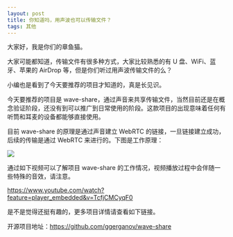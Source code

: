 ```yaml
---
layout: post
title: 你知道吗，用声波也可以传输文件？
tags: 其他
---
```


大家好，我是你们的章鱼猫。

大家可能都知道，传输文件有很多种方式，大家比较熟悉的有 U 盘、WiFi、蓝牙、苹果的 AirDrop 等，但是你们听过用声波传输文件的么？

小编也是看到了今天要推荐的项目才知道的，真是长见识。

今天要推荐的项目是 wave-share，通过声音来共享传输文件，当然目前还是在概念验证阶段，还没有到可以推广到日常使用的阶段。这款项目的出现意味着任何有听筒和耳麦的设备都能够直接使用。

目前 wave-share 的原理是通过声音建立 WebRTC 的链接，一旦链接建立成功，后续的传输是通过 WebRTC 来进行的。下图是工作原理：

![](https://7465-test-3c9b5e-books-1301492295.tcb.qcloud.la/images/compress_wave-share-scheme2.png)

通过如下视频可以了解项目 wave-share 的工作情况，视频播放过程中会伴随一些特殊的音效，请注意。

https://www.youtube.com/watch?feature=player_embedded&v=TcfjCMCyqF0

是不是觉得还挺有趣的，更多项目详情请查看如下链接。

开源项目地址：https://github.com/ggerganov/wave-share